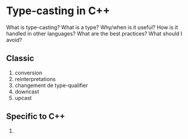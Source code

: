 # Type-casting in C++
What is type-casting?
What is a type?
Why/when is it useful?
How is it handled in other languages?
What are the best practices?
What should I avoid?

## Classic
1. conversion
2. reinterpretations
3. changement de type-qualifier
4. downcast
5. upcast

## Specific to C++
1. 